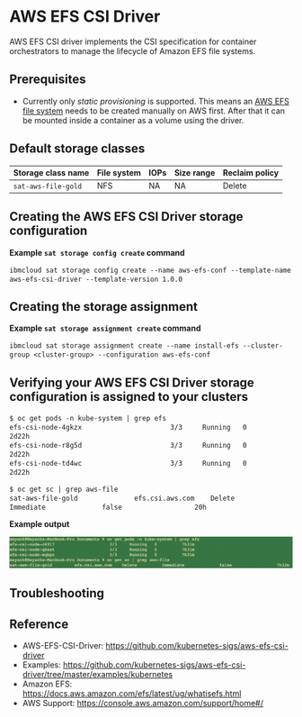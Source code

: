 # AWS EFS CSI Driver

AWS EFS CSI driver implements the CSI specification for container orchestrators to manage the lifecycle of Amazon EFS file systems.

## Prerequisites

- Currently only *static provisioning* is supported. This means an [AWS EFS file system](https://docs.aws.amazon.com/efs/latest/ug/gs-step-two-create-efs-resources.html) needs to be created manually on AWS first. After that it can be mounted inside a container as a volume using the driver.

## Default storage classes

| Storage class name | File system | IOPs | Size range | Reclaim policy |
| --- | --- | --- | --- | --- |
| `sat-aws-file-gold` | NFS | NA | NA | Delete | 


## Creating the AWS EFS CSI Driver storage configuration

**Example `sat storage config create` command**

```
ibmcloud sat storage config create --name aws-efs-conf --template-name aws-efs-csi-driver --template-version 1.0.0
```

## Creating the storage assignment

**Example `sat storage assignment create` command**

```
ibmcloud sat storage assignment create --name install-efs --cluster-group <cluster-group> --configuration aws-efs-conf
```

## Verifying your AWS EFS CSI Driver storage configuration is assigned to your clusters

```
$ oc get pods -n kube-system | grep efs    
efs-csi-node-4gkzx                      3/3     Running   0          2d22h
efs-csi-node-r8g5d                      3/3     Running   0          2d22h
efs-csi-node-td4wc                      3/3     Running   0          2d22h
```

```
$ oc get sc | grep aws-file 
sat-aws-file-gold              efs.csi.aws.com    Delete          Immediate              false                  20h
```


**Example output**

![Example Output](./images/output.png)

## Troubleshooting



## Reference

- AWS-EFS-CSI-Driver: https://github.com/kubernetes-sigs/aws-efs-csi-driver
- Examples: https://github.com/kubernetes-sigs/aws-efs-csi-driver/tree/master/examples/kubernetes
- Amazon EFS: https://docs.aws.amazon.com/efs/latest/ug/whatisefs.html
- AWS Support: https://console.aws.amazon.com/support/home#/